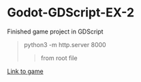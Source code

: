 # Godot-GDScript-EX-2
Finished game project in GDScript

> python3 -m http.server 8000
>> from root file

[Link to game](https://adel-cabrera.github.io/Adel-Cabrera-Godot-GDScript-EX-2/ "Github pages")
